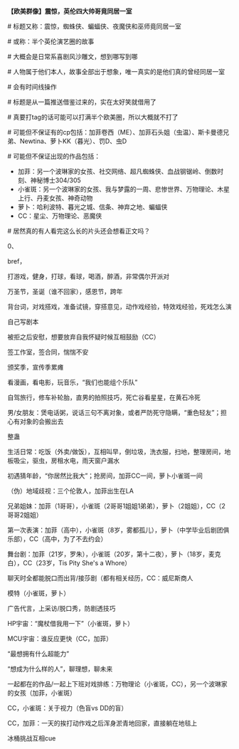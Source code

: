 **【欧美群像】震惊，英伦四大帅哥竟同居一室**

\# 标题又称：震惊，蜘蛛侠、蝙蝠侠、夜魔侠和巫师竟同居一室

\# 或称：半个英伦演艺圈的故事

\# 大概会是日常系喜剧风沙雕文，想到哪写到哪

\# 人物属于他们本人，故事全部出于想象，唯一真实的是他们真的曾经同居一室

\# 会有时间线操作

\# 标题是从一篇推送借鉴过来的，实在太好笑就借用了

\# 真要打tag的话可能可以打满半个欧美圈，所以大概就不打了

\# 可能但不保证有的cp包括：加菲卷西（ME）、加菲石头姐（虫温）、斯卡曼德兄弟、Newtina、萝卜KK（暮光）、罚D、虫D

\# 可能但不保证出现的作品包括：

- 加菲：另一个波琳家的女孩、社交网络、超凡蜘蛛侠、血战钢锯岭、倒数时刻、神秘博士304/305
- 小雀斑：另一个波琳家的女孩、我与梦露的一周、悲惨世界、万物理论、木星上行、丹麦女孩、神奇动物
- 萝卜：哈利波特、暮光之城、信条、神弃之地、蝙蝠侠
- CC：星尘、万物理论、恶魔侠

\# 居然真的有人看完这么长的片头还会想看正文吗？



<!-- 正文 -->

0、

bref，





<!-- 以下是备忘可以写到的日常 -->

打游戏，健身，打球，看球，喝酒，醉酒，非常偶尔开派对

万圣节，圣诞（谁不回家），感恩节，跨年

背台词，对戏搭戏，准备试镜，穿搭意见，动作戏经验，特效戏经验，死戏怎么演

自己写剧本

被拒之后安慰，想要放弃自我怀疑时候互相鼓励（CC）

签工作室，签合同，惴惴不安

颁奖季，宣传季累瘫

看漫画，看电影，玩音乐，“我们也能组个乐队”

自驾旅行，修车补轮胎，直男的拍照技巧，死亡谷看星星，在黄石冷死

男/女朋友：煲电话粥，说话三句不离对象，或者严防死守隐瞒，“重色轻友”；担心有对象的会搬出去

整蛊

生活日常：吃饭（外卖/做饭），互相叫早，倒垃圾，洗衣服，扫地，整理房间，地板吸尘，驱虫，房租水电，雨天窗户漏水



<!-- 可以聊的话题 -->

初遇猜年龄，“你居然比我大”；抢房间，加菲CC一间，萝卜小雀斑一间

（伪）地域歧视：三个伦敦人，加菲出生在LA

兄弟姐妹：加菲（1哥哥），小雀斑（2哥哥1姐姐1弟弟），萝卜（2姐姐），CC（2哥哥2姐姐）

第一次表演：加菲（高中），小雀斑（8岁，雾都孤儿），萝卜（中学毕业后剧团俱乐部），CC（高中，为了不去约会）

舞台剧：加菲（21岁，罗朱），小雀斑（20岁，第十二夜），萝卜（18岁，麦克白），CC（23岁，Tis Pity She's a Whore）

聊天时全都能脱口而出背/接莎剧（都有相关经历，CC：威尼斯商人

模特（小雀斑，萝卜）

广告代言，上采访/脱口秀，防剧透技巧

HP宇宙：“魔杖借我用一下”（小雀斑，萝卜）

MCU宇宙：谁反应更快（CC，加菲）

“最想拥有什么超能力”

“想成为什么样的人”，聊理想，聊未来

一起都在的作品/一起上下班对戏排练：万物理论（小雀斑，CC），另一个波琳家的女孩（加菲，小雀斑）

CC，小雀斑：关于视力（色盲vs DD的盲）

CC，加菲：一天的挨打动作戏之后浑身淤青地回家，直接躺在地毯上

冰桶挑战互相cue
